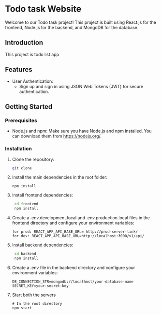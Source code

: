 # Todo task Website

Welcome to our Todo task project! This project is built using React.js for the frontend, Node.js for the backend, and MongoDB for the database.

## Introduction

This project is todo list app

## Features

- User Authentication:
  - Sign up and sign in using JSON Web Tokens (JWT) for secure authentication.

## Getting Started

### Prerequisites

- Node.js and npm: Make sure you have Node.js and npm installed. You can download them from https://nodejs.org/.

### Installation

1. Clone the repository:

   ```sh
   git clone 
   ```
2. Install the main dependencies in the root folder:
  
    ```
    npm install
    ```
2. Install frontend dependencies:

   ```sh
    cd frontend
    npm install
   ```

3. Create a .env.development.local and .env.production.local files in the frontend directory and configure your environment variables:

   ```
   for prod: REACT_APP_API_BASE_URL= http://prod-server-link/
   for dev: REACT_APP_API_BASE_URL=http://localhost:3000/v1/api/
   ```

4. Install backend dependencies:

   ```sh
    cd backend
    npm install
   ```

5. Create a .env file in the backend directory and configure your environment variables:

   ```
   DB_CONNECTION_STR=mongodb://localhost/your-database-name
   SECRET_KEY=your-secret-key
   ```

6. Start both the servers 

   ```
   # In the root directory
   npm start
   ```
